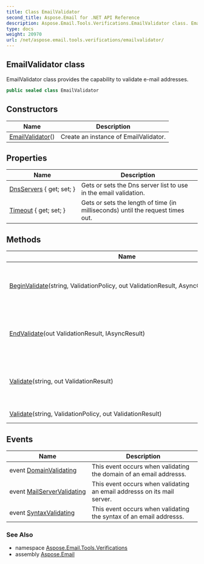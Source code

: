 ```yaml
---
title: Class EmailValidator
second_title: Aspose.Email for .NET API Reference
description: Aspose.Email.Tools.Verifications.EmailValidator class. EmailValidator class provides the capability to validate email addresses
type: docs
weight: 20970
url: /net/aspose.email.tools.verifications/emailvalidator/
---
```

## EmailValidator class

EmailValidator class provides the capability to validate e-mail addresses.

```csharp
public sealed class EmailValidator
```

## Constructors

| Name | Description |
| --- | --- |
| [EmailValidator](emailvalidator/)() | Create an instance of EmailValidator. |

## Properties

| Name | Description |
| --- | --- |
| [DnsServers](../../aspose.email.tools.verifications/emailvalidator/dnsservers/) { get; set; } | Gets or sets the Dns server list to use in the email validation. |
| [Timeout](../../aspose.email.tools.verifications/emailvalidator/timeout/) { get; set; } | Gets or sets the length of time (in milliseconds) until the request times out. |

## Methods

| Name | Description |
| --- | --- |
| [BeginValidate](../../aspose.email.tools.verifications/emailvalidator/beginvalidate/)(string, ValidationPolicy, out ValidationResult, AsyncCallback, object) | Begins an asynchronous validating process for an email address. |
| [EndValidate](../../aspose.email.tools.verifications/emailvalidator/endvalidate/)(out ValidationResult, IAsyncResult) | Ends an asynchronous validating process for an email address. |
| [Validate](../../aspose.email.tools.verifications/emailvalidator/validate/#validate_1)(string, out ValidationResult) | Validate email address, with the MailServer validation policy. |
| [Validate](../../aspose.email.tools.verifications/emailvalidator/validate/#validate)(string, ValidationPolicy, out ValidationResult) | Validating the email address |

## Events

| Name | Description |
| --- | --- |
| event [DomainValidating](../../aspose.email.tools.verifications/emailvalidator/domainvalidating/) | This event occurs when validating the domain of an email addresss. |
| event [MailServerValidating](../../aspose.email.tools.verifications/emailvalidator/mailservervalidating/) | This event occurs when validating an email addresss on its mail server. |
| event [SyntaxValidating](../../aspose.email.tools.verifications/emailvalidator/syntaxvalidating/) | This event occurs when validating the syntax of an email addresss. |

### See Also

* namespace [Aspose.Email.Tools.Verifications](../../aspose.email.tools.verifications/)
* assembly [Aspose.Email](../../)



